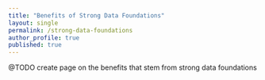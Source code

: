 ```yaml
---
title: "Benefits of Strong Data Foundations"
layout: single
permalink: /strong-data-foundations
author_profile: true
published: true
---
```


@TODO create page on the benefits that stem from strong data foundations
